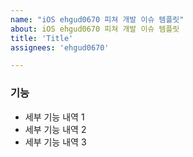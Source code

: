```yaml
---
name: "iOS ehgud0670 피쳐 개발 이슈 템플릿"
about: iOS ehgud0670 피쳐 개발 이슈 템플릿
title: 'Title'
assignees: 'ehgud0670'

---
```


### 기능

* 세부 기능 내역 1
* 세부 기능 내역 2
* 세부 기능 내역 3

